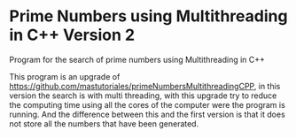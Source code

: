 # Prime Numbers using Multithreading in C++ Version 2
Program for the search of prime numbers using Multithreading in C++

This program is an upgrade of https://github.com/mastutoriales/primeNumbersMultithreadingCPP, in this version the search is with multi threading, with this upgrade try to reduce the computing time using all the cores of the computer were the program is running.
And the difference between this and the first version is that it does not store all the numbers that have been generated.
